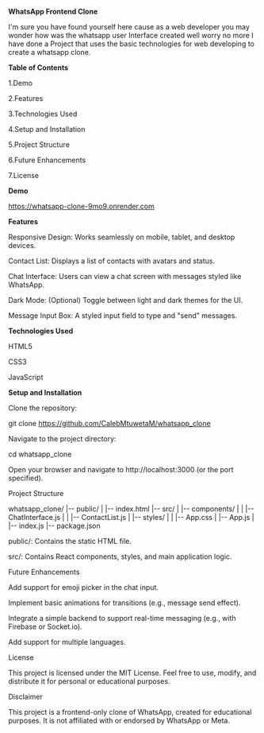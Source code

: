 **WhatsApp Frontend Clone**

I'm sure you have found yourself here cause as a web developer you may wonder how was the whatsapp user Interface created well worry no more I have done a Project that uses the basic technologies for web developing to create a whatsapp clone.

**Table of Contents**

1.Demo

2.Features

3.Technologies Used

4.Setup and Installation

5.Project Structure

6.Future Enhancements

7.License

**Demo**

https://whatsapp-clone-9mo9.onrender.com

**Features**

Responsive Design: Works seamlessly on mobile, tablet, and desktop devices.

Contact List: Displays a list of contacts with avatars and status.

Chat Interface: Users can view a chat screen with messages styled like WhatsApp.

Dark Mode: (Optional) Toggle between light and dark themes for the UI.

Message Input Box: A styled input field to type and "send" messages.

**Technologies Used**

HTML5

CSS3 

JavaScript 

**Setup and Installation**


Clone the repository:

git clone https://github.com/CalebMtuwetaM/whatsapp_clone

Navigate to the project directory:

cd whatsapp_clone

Open your browser and navigate to http://localhost:3000 (or the port specified).

Project Structure

whatsapp_clone/
|-- public/
|   |-- index.html
|-- src/
|   |-- components/
|   |   |-- ChatInterface.js
|   |   |-- ContactList.js
|   |-- styles/
|   |   |-- App.css
|   |-- App.js
|   |-- index.js
|-- package.json

public/: Contains the static HTML file.

src/: Contains React components, styles, and main application logic.

Future Enhancements

Add support for emoji picker in the chat input.

Implement basic animations for transitions (e.g., message send effect).

Integrate a simple backend to support real-time messaging (e.g., with Firebase or Socket.io).

Add support for multiple languages.

License

This project is licensed under the MIT License. Feel free to use, modify, and distribute it for personal or educational purposes.

Disclaimer

This project is a frontend-only clone of WhatsApp, created for educational purposes. It is not affiliated with or endorsed by WhatsApp or Meta.

